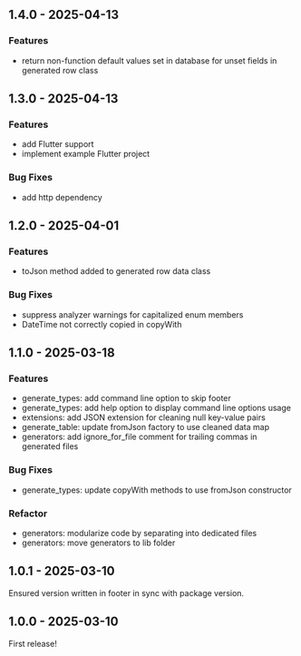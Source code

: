 ## 1.4.0 - 2025-04-13

### Features
- return non-function default values set in database for unset fields in generated row class

## 1.3.0 - 2025-04-13

### Features
- add Flutter support
- implement example Flutter project

### Bug Fixes
- add http dependency

## 1.2.0 - 2025-04-01

### Features

- toJson method added to generated row data class

### Bug Fixes

- suppress analyzer warnings for capitalized enum members
- DateTime not correctly copied in copyWith

## 1.1.0 - 2025-03-18

### Features

- generate_types: add command line option to skip footer
- generate_types: add help option to display command line options usage
- extensions: add JSON extension for cleaning null key-value pairs
- generate_table: update fromJson factory to use cleaned data map
- generators: add ignore_for_file comment for trailing commas in generated files

### Bug Fixes

- generate_types: update copyWith methods to use fromJson constructor

### Refactor

- generators: modularize code by separating into dedicated files
- generators: move generators to lib folder

## 1.0.1 - 2025-03-10
Ensured version written in footer in sync with package version.

## 1.0.0 - 2025-03-10
First release!
